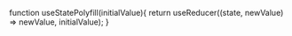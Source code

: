 function useStatePolyfill(initialValue){
    return useReducer((state, newValue) => newValue, initialValue);
}